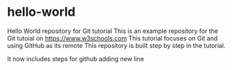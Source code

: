 # hello-world
Hello World repository for Git tutorial
This is an example repository for the Git tutoial on https://www.w3schools.com
This tutorial focuses on Git and using GitHub as its remote
This repository is built step by step in the tutorial.

It now includes steps for github
adding new line
